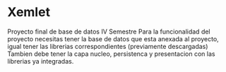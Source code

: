 # Xemlet
Proyecto final de base de datos IV Semestre
Para la funcionalidad del proyecto necesitas tener la base de datos que esta anexada al proyecto, igual tener las librerias correspondientes (previamente descargadas)
Tambien debe tener la capa nucleo, persistenca y presentacion con las librerias ya integradas.
